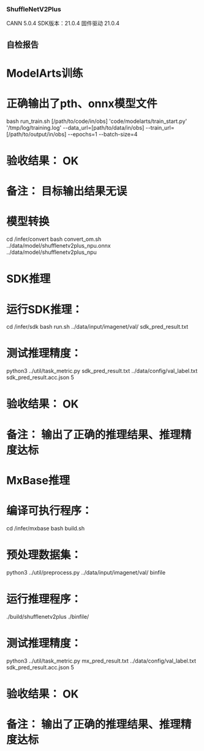 ### ShuffleNetV2Plus

CANN 5.0.4
SDK版本：21.0.4
固件驱动 21.0.4

## 自检报告

# ModelArts训练
# 正确输出了pth、onnx模型文件
bash run_train.sh [/path/to/code/in/obs] 'code/modelarts/train_start.py' '/tmp/log/training.log' --data_url=[path/to/data/in/obs] --train_url=[/path/to/output/in/obs] --epochs=1 --batch-size=4
# 验收结果： OK 
# 备注： 目标输出结果无误

# 模型转换
cd /infer/convert
bash convert_om.sh ../data/model/shufflenetv2plus_npu.onnx ../data/model/shufflenetv2plus_npu

# SDK推理
# 运行SDK推理：
cd /infer/sdk
bash run.sh ../data/input/imagenet/val/ sdk_pred_result.txt
# 测试推理精度：
python3 ../util/task_metric.py sdk_pred_result.txt ../data/config/val_label.txt sdk_pred_result.acc.json 5
# 验收结果： OK 
# 备注： 输出了正确的推理结果、推理精度达标
# MxBase推理
# 编译可执行程序：
cd /infer/mxbase
bash build.sh
# 预处理数据集：
python3 ../util/preprocess.py ../data/input/imagenet/val/ binfile
# 运行推理程序：
./build/shufflenetv2plus ./binfile/
# 测试推理精度：
python3 ../util/task_metric.py mx_pred_result.txt ../data/config/val_label.txt sdk_pred_result.acc.json 5
# 验收结果： OK 
# 备注： 输出了正确的推理结果、推理精度达标
